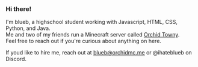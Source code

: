 ### Hi there!
I'm blueb, a highschool student working with Javascript, HTML, CSS, Python, and Java.  
Me and two of my friends run a Minecraft server called [Orchid Towny](https://orchidmc.me/).  
Feel free to reach out if you're curious about anything on here.  
  
If youd like to hire me, reach out at blueb@orchidmc.me or @ihateblueb on Discord.  
